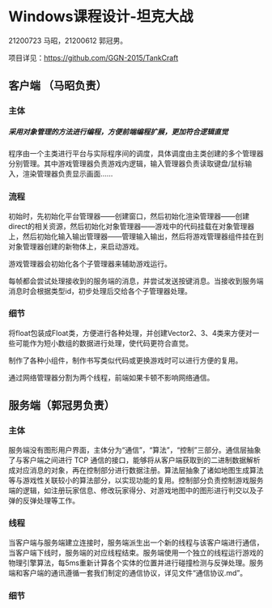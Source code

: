 # Windows课程设计-坦克大战

21200723 马昭，21200612 郭冠男。

项目详见：https://github.com/GGN-2015/TankCraft

## 客户端 （马昭负责）

### 主体

##### 采用对象管理的方法进行编程，方便前端编程扩展，更加符合逻辑直觉

程序由一个主类进行平台与实际程序间的调度，具体调度由主类创建的多个管理器分别管理。其中游戏管理器负责游戏内逻辑，输入管理器负责读取键盘/鼠标输入，渲染管理器负责显示画面……

### 流程

初始时，先初始化平台管理器——创建窗口，然后初始化渲染管理器——创建direct的相关资源，然后初始化对象管理器——游戏中的代码挂载在对象管理器上，然后初始化输入输出管理器——管理输入输出，然后将游戏管理器组件挂在到对象管理器创建的新物体上，来启动游戏。

游戏管理器会初始化各个子管理器来辅助游戏运行。

每帧都会尝试处理接收到的服务端的消息，并尝试发送按键消息。当接收到服务端消息时会根据类型id，初步处理后交给各个子管理器处理。

### 细节

将float包装成Float类，方便进行各种处理，并创建Vector2、3、4类来方便对一些可能作为短小数组的数据进行处理，使代码更符合直觉。

制作了各种小组件，制作书写类似代码或更换游戏时可以进行方便的复用。

通过网络管理器分割为两个线程，前端如果卡顿不影响网络通信。

## 服务端（郭冠男负责）

### 主体

服务端没有图形用户界面，主体分为“通信”，“算法”，“控制”三部分。通信层抽象了与客户端之间进行 TCP 通信的接口，能够将从客户端获取到的二进制数据解析成对应消息的对象，再在控制部分进行数据注册。算法层抽象了诸如地图生成算法等与游戏性关联较小的算法部分，以实现功能的复用。控制部分负责控制游戏服务端的逻辑，如注册玩家信息、修改玩家得分、对游戏地图中的图形进行判交以及子弹的反弹处理等工作。

### 线程

当客户端与服务端建立连接时，服务端派生出一个新的线程与该客户端进行通信，当客户端下线时，服务端的对应线程结束。服务端使用一个独立的线程运行游戏的物理引擎算法，每5ms重新计算各个实体的位置并进行碰撞检测与反弹处理。服务端和客户端的通讯遵循一套我们制定的通信协议，详见文件“通信协议.md”。

### 细节

